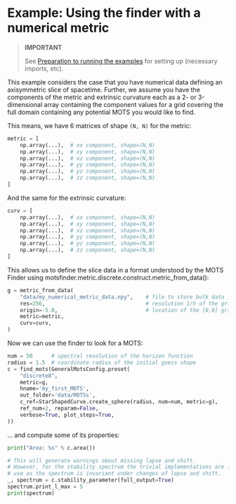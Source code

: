 # Example: Using the finder with a numerical metric

> **IMPORTANT**
>
> See [Preparation to running the examples](./examples_init.md) for setting up (necessary imports, etc).


This example considers the case that you have numerical data defining an
axisymmetric slice of spacetime. Further, we assume you have the components of
the metric and extrinsic curvature each as a 2- or 3-dimensional array
containing the component values for a grid covering the full domain containing
any potential MOTS you would like to find.

This means, we have 6 matrices of shape `(N, N)` for the metric:

```.py
metric = [
    np.array(...),  # xx component, shape=(N,N)
    np.array(...),  # xy component, shape=(N,N)
    np.array(...),  # xz component, shape=(N,N)
    np.array(...),  # yy component, shape=(N,N)
    np.array(...),  # yz component, shape=(N,N)
    np.array(...),  # zz component, shape=(N,N)
]
```

And the same for the extrinsic curvature:

```.py
curv = [
    np.array(...),  # xx component, shape=(N,N)
    np.array(...),  # xy component, shape=(N,N)
    np.array(...),  # xz component, shape=(N,N)
    np.array(...),  # yy component, shape=(N,N)
    np.array(...),  # yz component, shape=(N,N)
    np.array(...),  # zz component, shape=(N,N)
]
```

This allows us to define the slice data in a format understood by the MOTS
Finder using motsfinder.metric.discrete.construct.metric_from_data():

```.py
g = metric_from_data(
    "data/my_numerical_metric_data.npy",    # file to store bulk data
    res=256,                                # resolution 1/h of the grid
    origin=-5.0,                            # location of the [0,0] grid point
    metric=metric,
    curv=curv,
)
```

Now we can use the finder to look for a MOTS:

```.py
num = 50      # spectral resolution of the horizon function
radius = 1.5  # coordinate radius of the initial guess shape
c = find_mots(GeneralMotsConfig.preset(
    "discrete8",
    metric=g,
    hname='my_first_MOTS',
    out_folder='data/MOTSs',
    c_ref=StarShapedCurve.create_sphere(radius, num=num, metric=g),
    ref_num=2, reparam=False,
    verbose=True, plot_steps=True,
))
```

... and compute some of its properties:

```.py
print("Area: %s" % c.area())

# This will generate warnings about missing lapse and shift.
# However, for the stability spectrum the trivial implementations are fine to
# use as the spectrum is invariant under changes of lapse and shift.
_, spectrum = c.stability_parameter(full_output=True)
spectrum.print_l_max = 5
print(spectrum)
```
